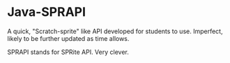 # Java-SPRAPI
A quick, "Scratch-sprite" like API developed for students to use. Imperfect, likely to be further updated as time allows.

SPRAPI stands for SPRite API. Very clever.
